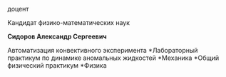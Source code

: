 доцент

Кандидат физико-математических наук

**Сидоров Александр Сергеевич**

Автоматизация конвективного эксперимента
	*Лабораторный практикум по динамике аномальных жидкостей
	*Механика
	*Общий физический практикум
	*Физика